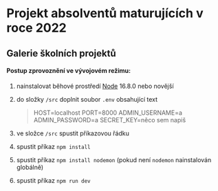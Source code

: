 # Projekt absolventů maturujících v roce 2022
## Galerie školních projektů

#### Postup zprovoznění ve vývojovém režimu:
1. nainstalovat běhové prostředí [Node](https://nodejs.org/en/) 16.8.0 nebo novější
2. do složky `/src` doplnit soubor `.env` obsahující text

    > HOST=localhost
    > PORT=8000
    > ADMIN_USERNAME=a
    > ADMIN_PASSWORD=a
    > SECRET_KEY=něco sem napiš

3. ve složce `/src` spustit příkazovou řádku
4. spustit příkaz `npm install`
5. spustit příkaz `npm install nodemon` (pokud není `nodemon` nainstalován globálně)
6. spustit příkaz `npm run dev`
